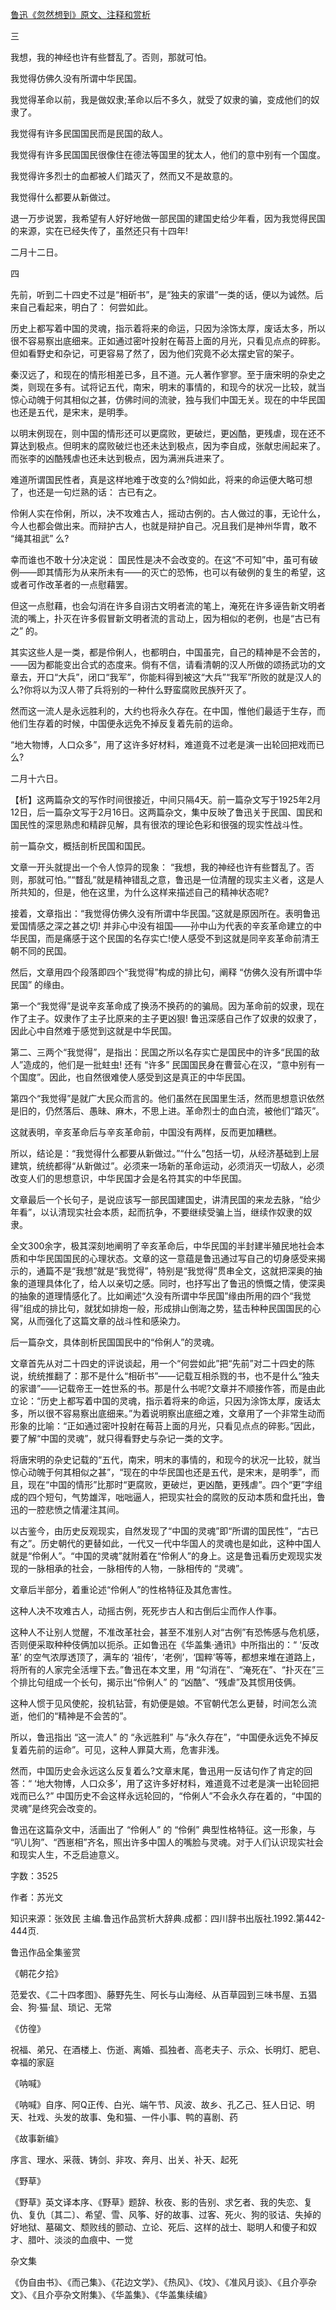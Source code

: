 [鲁迅《忽然想到》原文、注释和赏析](https://www.vrrw.net/wx/9541.html)

三

我想，我的神经也许有些瞀乱了。否则，那就可怕。

我觉得仿佛久没有所谓中华民国。

我觉得革命以前，我是做奴隶;革命以后不多久，就受了奴隶的骗，变成他们的奴隶了。

我觉得有许多民国国民而是民国的敌人。

我觉得有许多民国国民很像住在德法等国里的犹太人，他们的意中别有一个国度。

我觉得许多烈士的血都被人们踏灭了，然而又不是故意的。

我觉得什么都要从新做过。

退一万步说罢，我希望有人好好地做一部民国的建国史给少年看，因为我觉得民国的来源，实在已经失传了，虽然还只有十四年!

二月十二日。

四

先前，听到二十四史不过是“相斫书”，是“独夫的家谱”一类的话，便以为诚然。后来自己看起来，明白了： 何尝如此。

历史上都写着中国的灵魂，指示着将来的命运，只因为涂饰太厚，废话太多，所以很不容易察出底细来。正如通过密叶投射在莓苔上面的月光，只看见点点的碎影。但如看野史和杂记，可更容易了然了，因为他们究竟不必太摆史官的架子。

秦汉远了，和现在的情形相差已多，且不道。元人著作寥寥。至于唐宋明的杂史之类，则现在多有。试将记五代，南宋，明末的事情的，和现今的状况一比较，就当惊心动魄于何其相似之甚，仿佛时间的流驶，独与我们中国无关。现在的中华民国也还是五代，是宋末，是明季。

以明末例现在，则中国的情形还可以更腐败，更破烂，更凶酷，更残虐，现在还不算达到极点。但明末的腐败破烂也还未达到极点，因为李自成，张献忠闹起来了。而张李的凶酷残虐也还未达到极点，因为满洲兵进来了。

难道所谓国民性者，真是这样地难于改变的么?倘如此，将来的命运便大略可想了，也还是一句烂熟的话： 古已有之。

伶俐人实在伶俐，所以，决不攻难古人，摇动古例的。古人做过的事，无论什么，今人也都会做出来。而辩护古人，也就是辩护自己。况且我们是神州华胄，敢不 “绳其祖武” 么?

幸而谁也不敢十分决定说： 国民性是决不会改变的。在这“不可知”中，虽可有破例——即其情形为从来所未有——的灭亡的恐怖，也可以有破例的复生的希望，这或者可作改革者的一点慰藉罢。

但这一点慰藉，也会勾消在许多自诩古文明者流的笔上，淹死在许多诬告新文明者流的嘴上，扑灭在许多假冒新文明者流的言动上，因为相似的老例，也是“古已有之” 的。

其实这些人是一类，都是伶俐人，也都明白，中国虽完，自己的精神是不会苦的，——因为都能变出合式的态度来。倘有不信，请看清朝的汉人所做的颂扬武功的文章去，开口“大兵”，闭口“我军”，你能料得到被这“大兵”“我军”所败的就是汉人的么?你将以为汉人带了兵将别的一种什么野蛮腐败民族歼灭了。

然而这一流人是永远胜利的，大约也将永久存在。在中国，惟他们最适于生存，而他们生存着的时候，中国便永远免不掉反复着先前的运命。

“地大物博，人口众多”，用了这许多好材料，难道竟不过老是演一出轮回把戏而已么?

二月十六日。



【析】这两篇杂文的写作时间很接近，中间只隔4天。前一篇杂文写于1925年2月12日，后一篇杂文写于2月16日。这两篇杂文，集中反映了鲁迅关于民国、国民和国民性的深思熟虑和精辟见解，具有很浓的理论色彩和很强的现实性战斗性。

前一篇杂文，概括剖析民国和国民。

文章一开头就提出一个令人惊异的现象： “我想，我的神经也许有些瞀乱了。否则，那就可怕。”“瞀乱”就是精神错乱之意，鲁迅是一位清醒的现实主义者，这是人所共知的，但是，他在这里，为什么这样来描述自己的精神状态呢?

接着，文章指出：“我觉得仿佛久没有所谓中华民国。”这就是原因所在。表明鲁迅爱国情感之深之甚之切! 并非心中没有祖国——孙中山为代表的辛亥革命建立的中华民国，而是痛感于这个民国的名存实亡!使人感受不到这就是同辛亥革命前清王朝不同的民国。

然后，文章用四个段落即四个“我觉得”构成的排比句，阐释 “仿佛久没有所谓中华民国” 的缘由。

第一个“我觉得”是说辛亥革命成了换汤不换药的的骗局。因为革命前的奴隶，现在作了主子。奴隶作了主子比原来的主子更凶狠! 鲁迅深感自己作了奴隶的奴隶了，因此心中自然难于感觉到这就是中华民国。

第二、三两个“我觉得”，是指出：民国之所以名存实亡是国民中的许多“民国的敌人”造成的，他们是一批蛀虫! 还有 “许多” 民国国民身在曹营心在汉，“意中别有一个国度”。因此，也自然很难使人感受到这是真正的中华民国。

第四个“我觉得”是就广大民众而言的。他们虽然在民国里生活，然而思想意识依然是旧的，仍然落后、愚昧、麻木，不思上进。革命烈士的血白流，被他们“踏灭”。

这就表明，辛亥革命后与辛亥革命前，中国没有两样，反而更加糟糕。

所以，结论是：“我觉得什么都要从新做过。”“什么”包括一切，从经济基础到上层建筑，统统都得“从新做过”。必须来一场新的革命运动，必须消灭一切敌人，必须改变人们的思想意识，中华民国才会是名符其实的中华民国。

文章最后一个长句子，是说应该写一部民国建国史，讲清民国的来龙去脉，“给少年看”，以认清现实社会本质，起而抗争，不要继续受骗上当，继续作奴隶的奴隶。

全文300余字，极其深刻地阐明了辛亥革命后，中华民国的半封建半殖民地社会本质和中华民国国民的心理状态。文章的这一意蕴是鲁迅通过写自己的切身感受来揭示的，通篇不是“我想”就是“我觉得”，特别是“我觉得”贯串全文，这就把深奥的抽象的道理具体化了，给人以亲切之感。同时，也抒写出了鲁迅的愤慨之情，使深奥的抽象的道理情感化了。比如阐述“久没有所谓中华民国”缘由所用的四个“我觉得”组成的排比句，就犹如排炮一般，形成排山倒海之势，猛击种种民国国民的心窝，从而强化了这篇文章的战斗性和感染力。

后一篇杂文，具体剖析民国国民中的“伶俐人”的灵魂。

文章首先从对二十四史的评说谈起，用一个“何尝如此”把“先前”对二十四史的陈说，统统推翻了：那不是什么“相斫书”——记载互相杀戮的书，也不是什么“独夫的家谱”——记载帝王一姓世系的书。那是什么书呢?文章并不顺接作答，而是由此立论：“历史上都写着中国的灵魂，指示着将来的命运，只因为涂饰太厚，废话太多，所以很不容易察出底细来。”为着说明察出底细之难，文章用了一个非常生动而形象的比喻：“正如通过密叶投射在莓苔上面的月光，只看见点点的碎影。”因此，要了解“中国的灵魂”，就只得看野史与杂记一类的文字。

将唐宋明的杂史记载的“五代，南宋，明末的事情的，和现今的状况一比较，就当惊心动魄于何其相似之甚”，“现在的中华民国也还是五代，是宋末，是明季”，而且，现在“中国的情形”比那时“更腐败，更破烂，更凶酷，更残虐”。四个“更”字组成的四个短句，气势雄浑，咄咄逼人，把现实社会的腐败的反动本质和盘托出，鲁迅的一腔悲愤之情灌注其间。

以古鉴今，由历史反观现实，自然发现了“中国的灵魂”即“所谓的国民性”，“古已有之”。历史朝代的更替如此，一代又一代中华国人的灵魂也是如此，这种中国人就是“伶俐人”。“中国的灵魂”就附着在“伶俐人”的身上。这是鲁迅看历史观现实发现的一脉相承的社会，一脉相传的人物，一脉相传的 “灵魂”。

文章后半部分，着重论述“伶俐人”的性格特征及其危害性。

这种人决不攻难古人，动摇古例，死死步古人和古倒后尘而作人作事。

这种人不让别人觉醒，不准改革社会，甚至不准别人对“古例”有恐怖感与危机感，否则便采取种种伎俩加以扼杀。正如鲁迅在《华盖集·通讯》中所指出的：“ ‘反改革’ 的空气浓厚透顶了，满车的 ‘祖传’，‘老例’，‘国粹’等等，都想来堆在道路上，将所有的人家完全活埋下去。”鲁迅在本文里，用 “勾消在”、“淹死在”、“扑灭在”三个排比句组成一个长句，揭示出“伶俐人” 的 “凶酷”、“残虐”及其惯用伎俩。

这种人惯于见风使舵，投机钻营，有奶便是娘。不官朝代怎么更替，时间怎么流逝，他们的“精神是不会苦的”。

所以，鲁迅指出 “这一流人” 的 “永远胜利” 与“永久存在”，“中国便永远免不掉反复着先前的运命”。可见，这种人罪莫大焉，危害非浅。

然而，中国历史会永远这么反复着么?文章末尾，鲁迅用一反诘句作了肯定的回答：“ ‘地大物博，人口众多’，用了这许多好材料，难道竟不过老是演一出轮回把戏而已么?” 中国历史不会这样永远轮回的，“伶俐人”不会永久存在着的，“中国的灵魂”是终究会改变的。

鲁迅在这篇杂文中，活画出了 “伶俐人” 的 “伶俐” 典型性格特征。这一形象，与 “叭儿狗”、“西崽相”齐名，照出许多中国人的嘴脸与灵魂。对于人们认识现实社会和现实人生，不乏启迪意义。

字数：3525

作者：苏光文

知识来源：张效民 主编.鲁迅作品赏析大辞典.成都：四川辞书出版社.1992.第442-444页.

鲁迅作品全集鉴赏

《朝花夕拾》

范爱农、《二十四孝图》、藤野先生、阿长与山海经、从百草园到三味书屋、五猖会、狗·猫·鼠、琐记、无常

《仿徨》

祝福、弟兄、在酒楼上、伤逝、离婚、孤独者、高老夫子、示众、长明灯、肥皂、幸福的家庭

《呐喊》

《呐喊》自序、阿Q正传、白光、端午节、风波、故乡、孔乙己、狂人日记、明天、社戏、头发的故事、兔和猫、一件小事、鸭的喜剧、药

《故事新编》

序言、理水、采薇、铸剑、非攻、奔月、出关、补天、起死

《野草》

《野草》英文译本序、《野草》题辞、秋夜、影的告别、求乞者、我的失恋、复仇、复仇〔其二〕、希望、雪、风筝、好的故事、过客、死火、狗的驳诘、失掉的好地狱、墓碣文、颓败线的颤动、立论、死后、这样的战士、聪明人和傻子和奴才、腊叶、淡淡的血痕中、一觉

杂文集

《伪自由书》、《而己集》、《花边文学》、《热风》、《坟》、《准风月谈》、《且介亭杂文》、《且介亭杂文附集》、《华盖集》、《华盖集续编》

